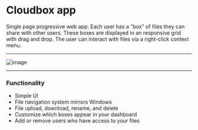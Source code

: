 # Cloudbox app

Single page progressive web app. Each user has a "box" of files they can share with other users. These boxes are displayed in an responsive grid with drag and drop. The user can interact with files via a right-click context menu.  

---

![image](https://user-images.githubusercontent.com/78708210/190927502-7b761375-8f85-411f-8755-06ffd807d2c5.png)

---

### Functionality

- Simple UI
- File navigation system mirrors Windows
- File upload, download, rename, and delete
- Customize which boxes appear in your dashboard
- Add or remove users who have access to your files
